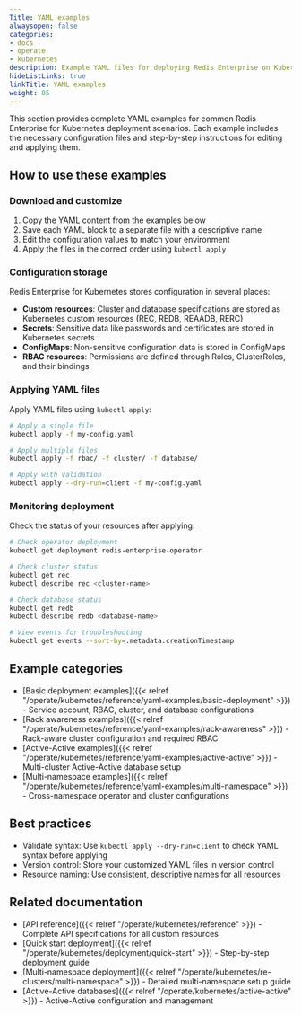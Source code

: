 ```yaml
---
Title: YAML examples
alwaysopen: false
categories:
- docs
- operate
- kubernetes
description: Example YAML files for deploying Redis Enterprise on Kubernetes with different configurations.
hideListLinks: true
linkTitle: YAML examples
weight: 85
---
```


This section provides complete YAML examples for common Redis Enterprise for Kubernetes deployment scenarios. Each example includes the necessary configuration files and step-by-step instructions for editing and applying them.

## How to use these examples

### Download and customize

1. Copy the YAML content from the examples below
2. Save each YAML block to a separate file with a descriptive name
3. Edit the configuration values to match your environment
4. Apply the files in the correct order using `kubectl apply`

### Configuration storage

Redis Enterprise for Kubernetes stores configuration in several places:

- **Custom resources**: Cluster and database specifications are stored as Kubernetes custom resources (REC, REDB, REAADB, RERC)
- **Secrets**: Sensitive data like passwords and certificates are stored in Kubernetes secrets
- **ConfigMaps**: Non-sensitive configuration data is stored in ConfigMaps
- **RBAC resources**: Permissions are defined through Roles, ClusterRoles, and their bindings

### Applying YAML files

Apply YAML files using `kubectl apply`:

```bash
# Apply a single file
kubectl apply -f my-config.yaml

# Apply multiple files
kubectl apply -f rbac/ -f cluster/ -f database/

# Apply with validation
kubectl apply --dry-run=client -f my-config.yaml
```

### Monitoring deployment

Check the status of your resources after applying:

```bash
# Check operator deployment
kubectl get deployment redis-enterprise-operator

# Check cluster status
kubectl get rec
kubectl describe rec <cluster-name>

# Check database status
kubectl get redb
kubectl describe redb <database-name>

# View events for troubleshooting
kubectl get events --sort-by=.metadata.creationTimestamp
```

## Example categories

- [Basic deployment examples]({{< relref "/operate/kubernetes/reference/yaml-examples/basic-deployment" >}}) - Service account, RBAC, cluster, and database configurations
- [Rack awareness examples]({{< relref "/operate/kubernetes/reference/yaml-examples/rack-awareness" >}}) - Rack-aware cluster configuration and required RBAC
- [Active-Active examples]({{< relref "/operate/kubernetes/reference/yaml-examples/active-active" >}}) - Multi-cluster Active-Active database setup
- [Multi-namespace examples]({{< relref "/operate/kubernetes/reference/yaml-examples/multi-namespace" >}}) - Cross-namespace operator and cluster configurations

## Best practices

- Validate syntax: Use `kubectl apply --dry-run=client` to check YAML syntax before applying
- Version control: Store your customized YAML files in version control
- Resource naming: Use consistent, descriptive names for all resources

## Related documentation

- [API reference]({{< relref "/operate/kubernetes/reference" >}}) - Complete API specifications for all custom resources
- [Quick start deployment]({{< relref "/operate/kubernetes/deployment/quick-start" >}}) - Step-by-step deployment guide
- [Multi-namespace deployment]({{< relref "/operate/kubernetes/re-clusters/multi-namespace" >}}) - Detailed multi-namespace setup guide
- [Active-Active databases]({{< relref "/operate/kubernetes/active-active" >}}) - Active-Active configuration and management
